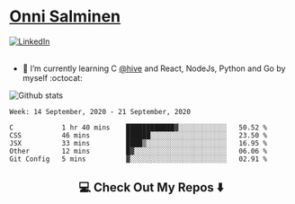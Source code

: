 <h1> <a href="https://osalmine.github.io/cv/">Onni Salminen</a></h1>
<a href="https://www.linkedin.com/in/onni-salminen/" target="_blank"><img src="https://img.shields.io/badge/LinkedIn-%230077B5.svg?&style=flat-square&logo=linkedin&logoColor=white" alt="LinkedIn"></a>
<br />
<br />

- 🌱 I’m currently learning C <a href="https://www.hive.fi/en/">@hive</a> and React, NodeJs, Python and Go by myself :octocat:

![Github stats](https://github-readme-stats.vercel.app/api?username=osalmine&count_private=true&show_icons=true&theme=graywhite&hide=issues,stars)

<!--START_SECTION:waka-->
```text
Week: 14 September, 2020 - 21 September, 2020

C            1 hr 40 mins    ████████████▓░░░░░░░░░░░░   50.52 % 
CSS          46 mins         ██████░░░░░░░░░░░░░░░░░░░   23.50 % 
JSX          33 mins         ████▒░░░░░░░░░░░░░░░░░░░░   16.95 % 
Other        12 mins         █▓░░░░░░░░░░░░░░░░░░░░░░░   06.06 % 
Git Config   5 mins          ▓░░░░░░░░░░░░░░░░░░░░░░░░   02.91 % 
```
<!--END_SECTION:waka-->

<h2  align="center">💻 Check Out My Repos ⬇️ </h2>
